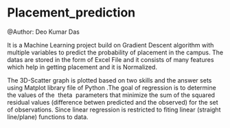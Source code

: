# Placement_prediction

@Author: Deo Kumar Das

It is a Machine Learning project build on  Gradient Descent  algorithm with multiple variables  to predict the probability of placement in the campus. The datas are stored in the form of Excel File and it consists of many features which help in getting placement and it is Normalized.

The  3D-Scatter graph is plotted based on two skills and the answer sets using Matplot library file  of Python .The goal of regression is to determine the values of the  theta  parameters that minimize the sum of the squared residual values (difference betwen predicted and the observed) for the set of observations. Since linear regression is restricted to fiting linear (straight line/plane) functions to data.

